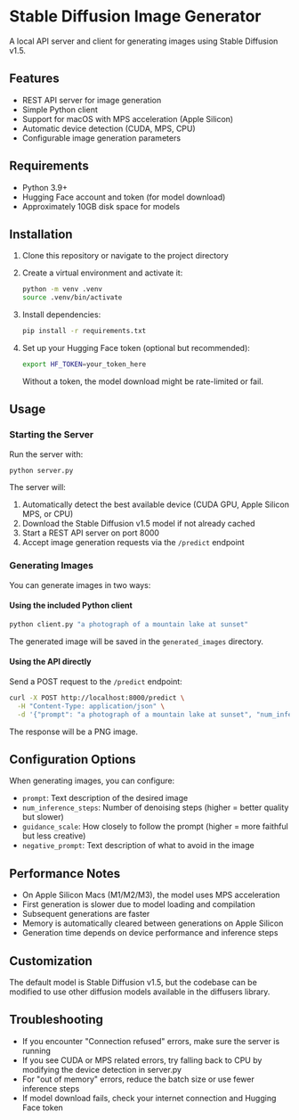 # Stable Diffusion Image Generator

A local API server and client for generating images using Stable Diffusion v1.5.

## Features

- REST API server for image generation
- Simple Python client
- Support for macOS with MPS acceleration (Apple Silicon)
- Automatic device detection (CUDA, MPS, CPU)
- Configurable image generation parameters

## Requirements

- Python 3.9+
- Hugging Face account and token (for model download)
- Approximately 10GB disk space for models

## Installation

1. Clone this repository or navigate to the project directory

2. Create a virtual environment and activate it:
   ```bash
   python -m venv .venv
   source .venv/bin/activate
   ```

3. Install dependencies:
   ```bash
   pip install -r requirements.txt
   ```

4. Set up your Hugging Face token (optional but recommended):
   ```bash
   export HF_TOKEN=your_token_here
   ```
   Without a token, the model download might be rate-limited or fail.

## Usage

### Starting the Server

Run the server with:

```bash
python server.py
```

The server will:
1. Automatically detect the best available device (CUDA GPU, Apple Silicon MPS, or CPU)
2. Download the Stable Diffusion v1.5 model if not already cached
3. Start a REST API server on port 8000
4. Accept image generation requests via the `/predict` endpoint

### Generating Images

You can generate images in two ways:

#### Using the included Python client

```bash
python client.py "a photograph of a mountain lake at sunset"
```

The generated image will be saved in the `generated_images` directory.

#### Using the API directly

Send a POST request to the `/predict` endpoint:

```bash
curl -X POST http://localhost:8000/predict \
  -H "Content-Type: application/json" \
  -d '{"prompt": "a photograph of a mountain lake at sunset", "num_inference_steps": 20, "guidance_scale": 7.5}'
```

The response will be a PNG image.

## Configuration Options

When generating images, you can configure:

- `prompt`: Text description of the desired image
- `num_inference_steps`: Number of denoising steps (higher = better quality but slower)
- `guidance_scale`: How closely to follow the prompt (higher = more faithful but less creative)
- `negative_prompt`: Text description of what to avoid in the image

## Performance Notes

- On Apple Silicon Macs (M1/M2/M3), the model uses MPS acceleration
- First generation is slower due to model loading and compilation
- Subsequent generations are faster
- Memory is automatically cleared between generations on Apple Silicon
- Generation time depends on device performance and inference steps

## Customization

The default model is Stable Diffusion v1.5, but the codebase can be modified to use other diffusion models available in the diffusers library.

## Troubleshooting

- If you encounter "Connection refused" errors, make sure the server is running
- If you see CUDA or MPS related errors, try falling back to CPU by modifying the device detection in server.py
- For "out of memory" errors, reduce the batch size or use fewer inference steps
- If model download fails, check your internet connection and Hugging Face token 